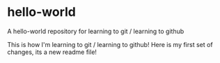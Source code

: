 # hello-world
A hello-world repository for learning to git / learning to github

  This is how I'm learning to git / learning to github!
  Here is my first set of changes, its a new readme file!
